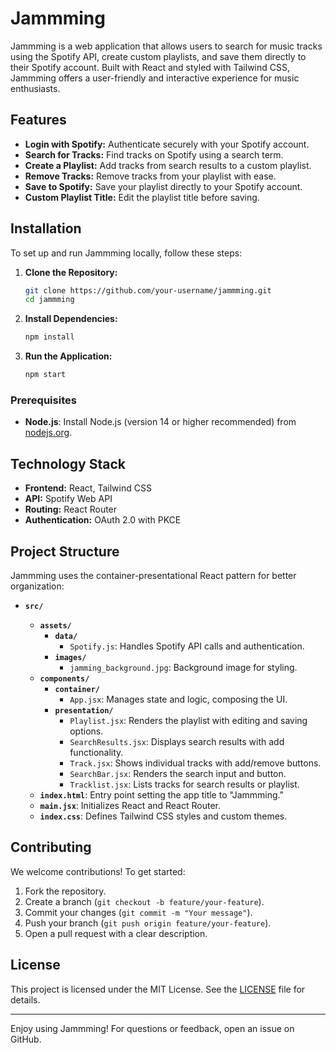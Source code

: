 
# Jammming

Jammming is a web application that allows users to search for music tracks using the Spotify API, create custom playlists, and save them directly to their Spotify account. Built with React and styled with Tailwind CSS, Jammming offers a user-friendly and interactive experience for music enthusiasts.

## Features

-   **Login with Spotify:** Authenticate securely with your Spotify account.
-   **Search for Tracks:** Find tracks on Spotify using a search term.
-   **Create a Playlist:** Add tracks from search results to a custom playlist.
-   **Remove Tracks:** Remove tracks from your playlist with ease.
-   **Save to Spotify:** Save your playlist directly to your Spotify account.
-   **Custom Playlist Title:** Edit the playlist title before saving.

## Installation

To set up and run Jammming locally, follow these steps:

1.  **Clone the Repository:**
    
    ```bash
    git clone https://github.com/your-username/jammming.git
    cd jammming
    
    ```
    
2.  **Install Dependencies:**
    
    ```bash
    npm install
    
    ```
    
3.  **Run the Application:**
    
    ```bash
    npm start
    
    ```
    
    

### Prerequisites

-   **Node.js**: Install Node.js (version 14 or higher recommended) from [nodejs.org](https://nodejs.org/).


## Technology Stack

-   **Frontend:** React, Tailwind CSS
-   **API:** Spotify Web API
-   **Routing:** React Router
-   **Authentication:** OAuth 2.0 with PKCE

## Project Structure

Jammming uses the container-presentational React pattern for better organization:

-   **`src/`**
    
    -   **`assets/`**
        -   **`data/`**
            -   `Spotify.js`: Handles Spotify API calls and authentication.
        -   **`images/`**
            -   `jamming_background.jpg`: Background image for styling.
    -   **`components/`**
        -   **`container/`**
            -   `App.jsx`: Manages state and logic, composing the UI.
        -   **`presentation/`**
            -   `Playlist.jsx`: Renders the playlist with editing and saving options.
            -   `SearchResults.jsx`: Displays search results with add functionality.
            -   `Track.jsx`: Shows individual tracks with add/remove buttons.
            -   `SearchBar.jsx`: Renders the search input and button.
            -   `Tracklist.jsx`: Lists tracks for search results or playlist.
    -   **`index.html`**: Entry point setting the app title to "Jammming."
    -   **`main.jsx`**: Initializes React and React Router.
    -   **`index.css`**: Defines Tailwind CSS styles and custom themes.

## Contributing

We welcome contributions! To get started:

1.  Fork the repository.
2.  Create a branch (`git checkout -b feature/your-feature`).
3.  Commit your changes (`git commit -m "Your message"`).
4.  Push your branch (`git push origin feature/your-feature`).
5.  Open a pull request with a clear description.

## License

This project is licensed under the MIT License. See the [LICENSE](https://grok.com/chat/LICENSE) file for details.

----------

Enjoy using Jammming! For questions or feedback, open an issue on GitHub.
